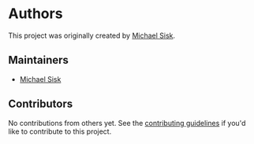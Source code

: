 # Authors

This project was originally created by [Michael Sisk][].

## Maintainers

- [Michael Sisk][]

## Contributors

No contributions from others yet. See the [contributing guidelines][] if you'd
like to contribute to this project.

[contributing guidelines]: https://github.com/mgsisk/rollup-config/blob/master/docs/CONTRIBUTING.md
[michael sisk]: https://mgsisk.com
